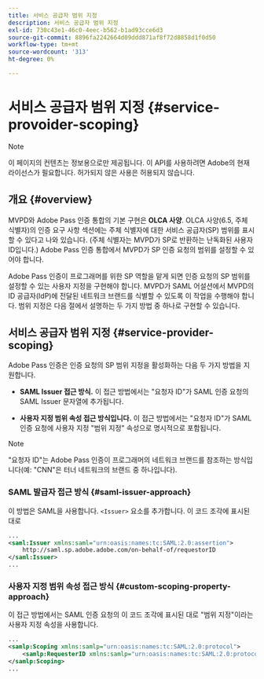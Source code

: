 ```yaml
---
title: 서비스 공급자 범위 지정
description: 서비스 공급자 범위 지정
exl-id: 730c43e1-46c0-4eec-b562-b1ad93cce6d3
source-git-commit: 8896fa2242664d09ddd871af8f72d8858d1f0d50
workflow-type: tm+mt
source-wordcount: '313'
ht-degree: 0%

---
```


# 서비스 공급자 범위 지정 {#service-provoider-scoping}

>[!NOTE]
>
>이 페이지의 컨텐츠는 정보용으로만 제공됩니다. 이 API를 사용하려면 Adobe의 현재 라이선스가 필요합니다. 허가되지 않은 사용은 허용되지 않습니다.

## 개요 {#overview}

MVPD와 Adobe Pass 인증 통합의 기본 구현은 **OLCA 사양**. OLCA 사양(6.5, 주체 식별자)의 인증 요구 사항 섹션에는 주체 식별자에 대한 서비스 공급자(SP) 범위를 표시할 수 있다고 나와 있습니다. (주체 식별자는 MVPD가 SP로 반환하는 난독화된 사용자 ID입니다.)  Adobe Pass 인증 통합에서 MVPD가 SP 인증 요청의 범위를 설정할 수 있어야 합니다.

Adobe Pass 인증이 프로그래머를 위한 SP 역할을 맡게 되면 인증 요청의 SP 범위를 설정할 수 있는 사용자 지정을 구현해야 합니다.  MVPD가 SAML 어설션에서 MVPD의 ID 공급자(IdP)에 전달된 네트워크 브랜드를 식별할 수 있도록 이 작업을 수행해야 합니다.  범위 지정은 다음 절에서 설명하는 두 가지 방법 중 하나로 구현할 수 있습니다.

## 서비스 공급자 범위 지정 {#service-provider-scoping}

Adobe Pass 인증은 인증 요청의 SP 범위 지정을 활성화하는 다음 두 가지 방법을 지원합니다.

* **SAML Issuer 접근 방식.**  이 접근 방법에서는 &quot;요청자 ID&quot;가 SAML 인증 요청의 SAML Issuer 문자열에 추가됩니다.

* **사용자 지정 범위 속성 접근 방식입니다.**  이 접근 방법에서는 &quot;요청자 ID&quot;가 SAML 인증 요청에 사용자 지정 &quot;범위 지정&quot; 속성으로 명시적으로 포함됩니다.

>[!NOTE]
>
>&quot;요청자 ID&quot;는 Adobe Pass 인증이 프로그래머의 네트워크 브랜드를 참조하는 방식입니다(예: &quot;CNN&quot;은 터너 네트워크의 브랜드 중 하나입니다).

### SAML 발급자 접근 방식 {#saml-issuer-approach}

이 방법은 SAML을 사용합니다. `<Issuer>` 요소를 추가합니다. 이 코드 조각에 표시된 대로

```xml
...
<saml:Issuer xmlns:saml="urn:oasis:names:tc:SAML:2.0:assertion">
    http://saml.sp.adobe.adobe.com/on-behalf-of/requestorID
</saml:Issuer>
...
```

### 사용자 지정 범위 속성 접근 방식 {#custom-scoping-property-approach}

이 접근 방법에서는 SAML 인증 요청의 이 코드 조각에 표시된 대로 &quot;범위 지정&quot;이라는 사용자 지정 속성을 사용합니다.

```xml
...
<samlp:Scoping xmlns:samlp="urn:oasis:names:tc:SAML:2.0:protocol">
    <samlp:RequesterID xmlns:samlp="urn:oasis:names:tc:SAML:2.0:protocol">requestorID</samlp:RequesterID>
</samlp:Scoping>
...
```

<!--
>[!RELATEDINFORMATION]
>* [MVPD Authentication](/help/authentication/authn-usecase.md)
>* **OLCA Specification**
-->
